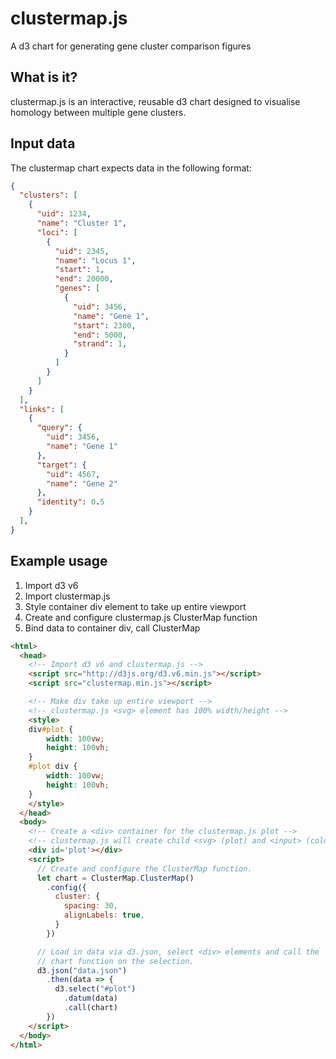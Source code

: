 # clustermap.js
A d3 chart for generating gene cluster comparison figures

## What is it?
clustermap.js is an interactive, reusable d3 chart designed to visualise homology between
multiple gene clusters.

## Input data
The clustermap chart expects data in the following format:

```json
{
  "clusters": [
    {
      "uid": 1234,
      "name": "Cluster 1",
      "loci": [
        {
          "uid": 2345,
          "name": "Locus 1",
          "start": 1,
          "end": 20000,
          "genes": [
            {
              "uid": 3456,
              "name": "Gene 1",
              "start": 2300,
              "end": 5000,
              "strand": 1,
            }
          ]
        }
      ]
    }
  ],
  "links": [
    {
      "query": {
        "uid": 3456,
        "name": "Gene 1"
      },
      "target": {
        "uid": 4567,
        "name": "Gene 2"
      },
      "identity": 0.5
    }
  ],
}
```

## Example usage
1. Import d3 v6
2. Import clustermap.js
3. Style container div element to take up entire viewport
4. Create and configure clustermap.js ClusterMap function
5. Bind data to container div, call ClusterMap

```html
<html>
  <head>
    <!-- Import d3 v6 and clustermap.js -->
    <script src="http://d3js.org/d3.v6.min.js"></script>
    <script src="clustermap.min.js"></script>

    <!-- Make div take up entire viewport -->
    <!-- clustermap.js <svg> element has 100% width/height -->
    <style>
    div#plot {
        width: 100vw;
        height: 100vh;
    }
    #plot div {
        width: 100vw;
        height: 100vh;
    }
    </style>
  </head>
  <body>
    <!-- Create a <div> container for the clustermap.js plot -->
    <!-- clustermap.js will create child <svg> (plot) and <input> (colour picker) elements -->
    <div id='plot'></div>
    <script>
      // Create and configure the ClusterMap function.
      let chart = ClusterMap.ClusterMap()
        .config({
          cluster: {
            spacing: 30,
            alignLabels: true,
          }
        })

      // Load in data via d3.json, select <div> elements and call the
      // chart function on the selection.
      d3.json("data.json")
        .then(data => {
          d3.select("#plot")
            .datum(data)
            .call(chart)
        })
    </script>
  </body>
</html>
```
